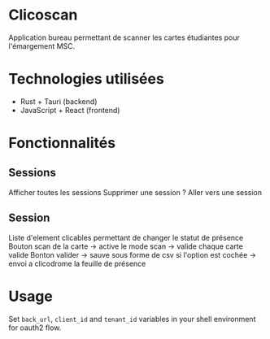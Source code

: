 # Clicoscan

Application bureau permettant de scanner les cartes étudiantes pour l'émargement MSC.

# Technologies utilisées
- Rust + Tauri (backend)
- JavaScript + React (frontend)

# Fonctionnalités

## Sessions
Afficher toutes les sessions
Supprimer une session ?
Aller vers une session

## Session
Liste d'element clicables permettant de changer le statut de présence
Bouton scan de la carte -> active le mode scan -> valide chaque carte valide
Bonton valider -> sauve sous forme de csv si l'option est cochée -> envoi a clicodrome la feuille de présence

# Usage
Set `back_url`, `client_id` and `tenant_id` variables in your shell environment for oauth2 flow.